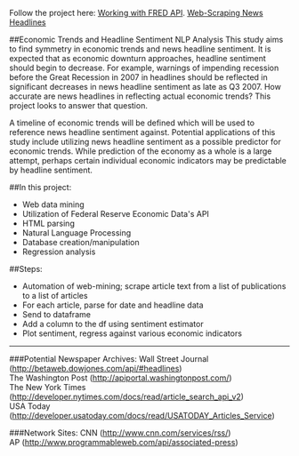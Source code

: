 Follow the project here:
[Working with FRED API](http://nbviewer.ipython.org/github/c-trl/economic-trends-vs-headline-sentiment-nlp-analysis/blob/master/fred-api.ipynb).
[Web-Scraping News Headlines](http://nbviewer.ipython.org/github/c-trl/economic-trends-vs-headline-sentiment-nlp-analysis/blob/master/headline-scraping.ipynb)

##Economic Trends and Headline Sentiment NLP Analysis
This study aims to find symmetry in economic trends and news headline sentiment.  It is expected that as economic downturn approaches, headline sentiment should begin to decrease.  For example, warnings of impending recession before the Great Recession in 2007 in headlines should be reflected in significant decreases in news headline sentiment as late as Q3 2007.  How accurate are news headlines in reflecting actual economic trends?  This project looks to answer that question.

A timeline of economic trends will be defined which will be used to reference news headline sentiment against.  Potential applications of this study include utilizing news headline sentiment as a possible predictor for economic trends.  While prediction of the economy as a whole is a large attempt, perhaps certain individual economic indicators may be predictable by headline sentiment.

##In this project:
* Web data mining 
* Utilization of Federal Reserve Economic Data's API
* HTML parsing
* Natural Language Processing
* Database creation/manipulation
* Regression analysis

##Steps:
* Automation of web-mining; scrape article text from a list of publications to a list of articles
* For each article, parse for date and headline data
* Send to dataframe
* Add a column to the df using sentiment estimator
* Plot sentiment, regress against various economic indicators

---
###Potential Newspaper Archives:
Wall Street Journal (http://betaweb.dowjones.com/api/#headlines)  
The Washington Post (http://apiportal.washingtonpost.com/)  
The New York Times (http://developer.nytimes.com/docs/read/article_search_api_v2)  
USA Today (http://developer.usatoday.com/docs/read/USATODAY_Articles_Service)  

###Network Sites:
CNN (http://www.cnn.com/services/rss/)  
AP (http://www.programmableweb.com/api/associated-press)
